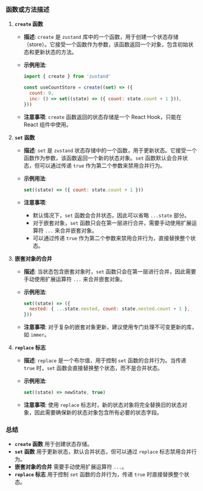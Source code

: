 ### 函数或方法描述

1. **`create` 函数**
   - **描述**: `create` 是 `zustand` 库中的一个函数，用于创建一个状态存储（store）。它接受一个函数作为参数，该函数返回一个对象，包含初始状态和更新状态的方法。
   - **示例用法**:

     ```jsx
     import { create } from 'zustand'

     const useCountStore = create((set) => ({
       count: 0,
       inc: () => set((state) => ({ count: state.count + 1 })),
     }))
     ```

   - **注意事项**: `create` 函数返回的状态存储是一个 React Hook，只能在 React 组件中使用。

2. **`set` 函数**
   - **描述**: `set` 是 `zustand` 状态存储中的一个函数，用于更新状态。它接受一个函数作为参数，该函数返回一个新的状态对象。`set` 函数默认会合并状态，但可以通过传递 `true` 作为第二个参数来禁用合并行为。
   - **示例用法**:

     ```jsx
     set((state) => ({ count: state.count + 1 }))
     ```

   - **注意事项**:
     - 默认情况下，`set` 函数会合并状态，因此可以省略 `...state` 部分。
     - 对于嵌套对象，`set` 函数只会在第一层进行合并，需要手动使用扩展运算符 `...` 来合并嵌套对象。
     - 可以通过传递 `true` 作为第二个参数来禁用合并行为，直接替换整个状态。

3. **嵌套对象的合并**
   - **描述**: 当状态包含嵌套对象时，`set` 函数只会在第一层进行合并，因此需要手动使用扩展运算符 `...` 来合并嵌套对象。
   - **示例用法**:

     ```jsx
     set((state) => ({
       nested: { ...state.nested, count: state.nested.count + 1 },
     }))
     ```

   - **注意事项**: 对于复杂的嵌套对象更新，建议使用专门处理不可变更新的库，如 `immer`。

4. **`replace` 标志**
   - **描述**: `replace` 是一个布尔值，用于控制 `set` 函数的合并行为。当传递 `true` 时，`set` 函数会直接替换整个状态，而不是合并状态。
   - **示例用法**:

     ```js
     set((state) => newState, true)
     ```

   - **注意事项**: 使用 `replace` 标志时，新的状态对象将完全替换旧的状态对象，因此需要确保新的状态对象包含所有必要的状态字段。

### 总结

- **`create` 函数** 用于创建状态存储。
- **`set` 函数** 用于更新状态，默认合并状态，但可以通过 `replace` 标志禁用合并行为。
- **嵌套对象的合并** 需要手动使用扩展运算符 `...`。
- **`replace` 标志** 用于控制 `set` 函数的合并行为，传递 `true` 时直接替换整个状态。
